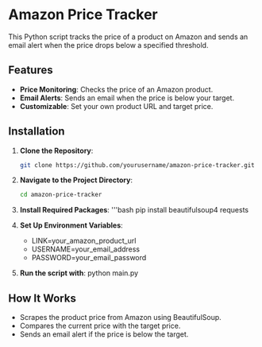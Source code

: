 # Amazon Price Tracker

This Python script tracks the price of a product on Amazon and sends an email alert when the price drops below a specified threshold.

## Features

- **Price Monitoring**: Checks the price of an Amazon product.
- **Email Alerts**: Sends an email when the price is below your target.
- **Customizable**: Set your own product URL and target price.

## Installation

1. **Clone the Repository**:

   ```bash
   git clone https://github.com/yourusername/amazon-price-tracker.git
2. **Navigate to the Project Directory**:
   ```bash
   cd amazon-price-tracker
3. **Install Required Packages**:
   '''bash
   pip install beautifulsoup4 requests
4. **Set Up Environment Variables**:
   - LINK=your_amazon_product_url
   - USERNAME=your_email_address
   - PASSWORD=your_email_password
5. **Run the script with**:
   python main.py

## How It Works
- Scrapes the product price from Amazon using BeautifulSoup.
- Compares the current price with the target price.
- Sends an email alert if the price is below the target.


